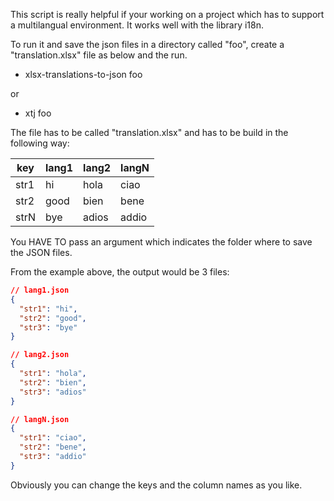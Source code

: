 This script is really helpful if your working on a project which has to support a multilangual environment. It works well with the library i18n.

To run it and save the json files in a directory called "foo", create a "translation.xlsx" file as below and the run.

- xlsx-translations-to-json foo

or

- xtj foo

The file has to be called "translation.xlsx" and has to be build in the following way:

| key  | lang1 | lang2 | langN |
| ---- | ----- | ----- | ----- |
| str1 | hi    | hola  | ciao  |
| str2 | good  | bien  | bene  |
| strN | bye   | adios | addio |

You HAVE TO pass an argument which indicates the folder where to save the JSON files.

From the example above, the output would be 3 files:

```json
// lang1.json
{
  "str1": "hi",
  "str2": "good",
  "str3": "bye"
}

// lang2.json
{
  "str1": "hola",
  "str2": "bien",
  "str3": "adios"
}

// langN.json
{
  "str1": "ciao",
  "str2": "bene",
  "str3": "addio"
}
```

Obviously you can change the keys and the column names as you like.
